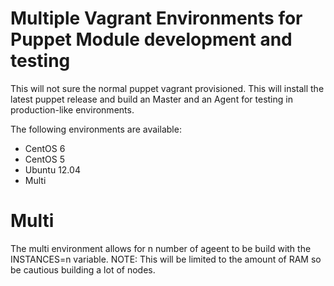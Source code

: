 Multiple Vagrant Environments for Puppet Module development and testing
=======================================================================

This will not sure the normal puppet vagrant provisioned.  This will
install the latest puppet release and build an Master and an Agent for
testing in production-like environments.

The following environments are available:
* CentOS 6
* CentOS 5
* Ubuntu 12.04
* Multi

Multi
======

The multi environment allows for n number of ageent to be build with the
INSTANCES=n variable.  NOTE: This will be limited to the amount of RAM so
be cautious building a lot of nodes.
